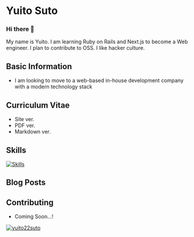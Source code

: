 # Yuito Suto
### Hi there 👋
My name is Yuito. I am learning Ruby on Rails and Next.js to become a Web engineer. I plan to contribute to OSS. I like hacker culture.

## Basic Information
- I am looking to move to a web-based in-house development company with a modern technology stack

## Curriculum Vitae
- Site ver.
- PDF ver.
- Markdown ver.

## Skills
[![Skills](https://skillicons.dev/icons?i=html,css,tailwind,js,ts,nodejs,react,nextjs,ruby,rails,php,go,aws,gcp,docker,figma,webflow)](https://skillicons.dev)

## Blog Posts

## Contributing
- Coming Soon...!

<a href="https://github.com/yuito22suto/yuito22suto">
    <img src="https://komarev.com/ghpvc/?username=yuito22suto" alt="yuito22suto" />
</a>
